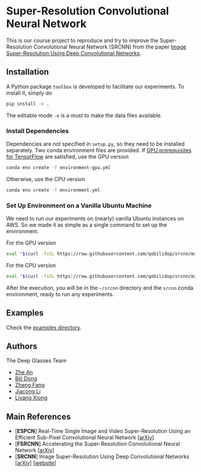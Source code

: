 # Super-Resolution Convolutional Neural Network

This is our course project to reproduce and try to improve the Super-Resolution Convolutional Neural Network (SRCNN) from the paper [Image Super-Resolution Using Deep Convolutional Networks](https://arxiv.org/abs/1501.00092).

## Installation

A Python package `toolbox` is developed to facilitate our experiments. To install it, simply do
 
```bash
pip install -e .
```

The editable mode `-e` is a must to make the data files available.

### Install Dependencies

Dependencies are not specified in `setup.py`, so they need to be installed separately. Two conda environment files are provided. If [GPU prerequisites for TensorFlow](https://www.tensorflow.org/install/install_sources#optional_install_tensorflow_for_gpu_prerequisites) are satisfied, use the GPU version

```bash
conda env create -f environment-gpu.yml
```

Otherwise, use the CPU version

```bash
conda env create -f environment.yml
```

### Set Up Environment on a Vanilla Ubuntu Machine

We need to run our experiments on (nearly) vanilla Ubuntu instances on AWS. So we made it as simple as a single command to set up the environment. 

For the GPU version

```bash
eval "$(curl -fsSL https://raw.githubusercontent.com/qobilidop/srcnn/master/scripts/create-env-gpu.sh)"
```

For the CPU version

```bash
eval "$(curl -fsSL https://raw.githubusercontent.com/qobilidop/srcnn/master/scripts/create-env.sh)"
```

After the execution, you will be in the `~/srcnn` directory and the `srcnn` conda environment, ready to run any experiments.

## Examples

Check the [examples directory](examples).

## Authors

The Deep Glasses Team
* [Zhe An](https://github.com/JasonAn)
* [Bili Dong](https://github.com/qobilidop)
* [Zheng Fang](https://github.com/Catus61)
* [Jiacong Li](https://github.com/jiacong1990)
* [Liyang Xiong](https://github.com/xiongliyang219)

## Main References

* [**ESPCN**] Real-Time Single Image and Video Super-Resolution Using an Efficient Sub-Pixel Convolutional Neural Network [[arXiv](https://arxiv.org/abs/1609.05158)]
* [**FSRCNN**] Accelerating the Super-Resolution Convolutional Neural Network [[arXiv](https://arxiv.org/abs/1608.00367)]
* [**SRCNN**] Image Super-Resolution Using Deep Convolutional Networks [[arXiv](https://arxiv.org/abs/1501.00092)] [[website](http://mmlab.ie.cuhk.edu.hk/projects/SRCNN.html)]
